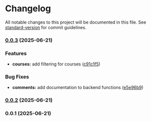 # Changelog

All notable changes to this project will be documented in this file. See [standard-version](https://github.com/conventional-changelog/standard-version) for commit guidelines.

### [0.0.3](https://gitlab.pg.innopolis.university/makeyourchoice-team-17/makeyourchoice/compare/v0.0.2...v0.0.3) (2025-06-21)


### Features

* **courses:** add filtering for courses ([c91c1f5](https://gitlab.pg.innopolis.university/makeyourchoice-team-17/makeyourchoice/commit/c91c1f5fa96bebec217272bd328dacf24851e2ed))


### Bug Fixes

* **comments:** add documentation to backend functions ([e5e96b9](https://gitlab.pg.innopolis.university/makeyourchoice-team-17/makeyourchoice/commit/e5e96b9fbec99c59f03b33e1841dc3920fd88fc6))

### [0.0.2](https://gitlab.pg.innopolis.university/makeyourchoice-team-17/makeyourchoice/compare/v0.0.1...v0.0.2) (2025-06-21)

### 0.0.1 (2025-06-21)

